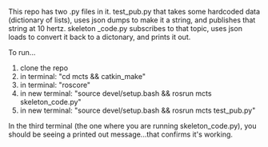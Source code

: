 This repo has two .py files in it. test_pub.py that takes some hardcoded data (dictionary of lists), uses json dumps to make it a string, and publishes that string at 10 hertz. skeleton _code.py subscribes to that topic, uses json loads to convert it back to a dictonary, and prints it out. 

To run...

1) clone the repo
2) in terminal: "cd mcts && catkin_make"
3) in terminal: "roscore"
4) in new terminal: "source devel/setup.bash && rosrun mcts skeleton_code.py"
5) in new terminal: "source devel/setup.bash && rosrun mcts test_pub.py"

In the third terminal (the one where you are running skeleton_code.py), you should be seeing a printed out message...that confirms it's working. 
